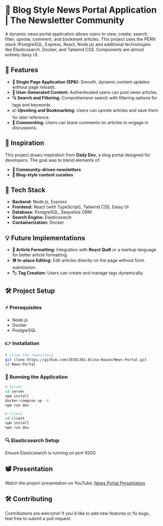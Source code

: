 # 📰 Blog Style News Portal Application | The Newsletter Community

A dynamic news portal application allows users to view, create, search, filter, upvote, comment, and bookmark articles. This project uses the PERN stack (PostgreSQL, Express, React, Node.js) and additional technologies like Elasticsearch, Docker, and Tailwind CSS. Components are almost entirely daisy UI.

## 🔧 Features

- **🔄 Single Page Application (SPA):** Smooth, dynamic content updates without page reloads.
- **🔑 User-Generated Content:** Authenticated users can post news articles.
- **🔍 Search and Filtering:** Comprehensive search with filtering options for tags and keywords.
- **📈 Upvoting and Bookmarking:** Users can upvote articles and save them for later reference.
- **💬 Commenting:** Users can leave comments on articles to engage in discussions.

## 🚀 Inspiration

This project draws inspiration from **Daily Dev**, a blog portal designed for developers. The goal was to blend elements of:

- **📢 Community-driven newsletters**
- **📳 Blog-style content curation**

## 🤖 Tech Stack

- **Backend:** Node.js, Express
- **Frontend:** React (with TypeScript), Tailwind CSS, Daisy UI
- **Database:** PostgreSQL, Sequelize ORM
- **Search Engine:** Elasticsearch
- **Containerization:** Docker

## 💡 Future Implementations

- **🔖 Article Formatting:** Integration with **React Quill** or a markup language for better article formatting.
- **🛠️ In-place Editing:** Edit articles directly on the page without form submission.
- **🏷️ Tag Creation:** Users can create and manage tags dynamically.

## 🛠️ Project Setup

### ⚡ Prerequisites

- Node.js
- Docker
- PostgreSQL

### 👉 Installation

```bash
# Clone the repository
git clone https://github.com/20101301-Alina-Hasan/News-Portal.git
cd News-Portal
```

### 🌟 Running the Application

```bash
# Server
cd server
npm install
docker-compose up -d
npm run dev

# Client
cd client
npm install
npm run dev
```

### 🔍 Elasticsearch Setup

Ensure Elasticsearch is running on port 9200.

## 📽️ Presentation

Watch the project presentation on YouTube: [News Portal Presentation](https://youtu.be/uZi9OCXpl5o)

## 🛠️ Contributing

Contributions are welcome! If you'd like to add new features or fix bugs, feel free to submit a pull request.
